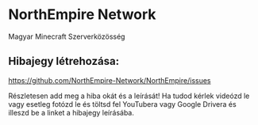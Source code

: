 # NorthEmpire Network
Magyar Minecraft Szerverközösség

## Hibajegy létrehozása:
https://github.com/NorthEmpire-Network/NorthEmpire/issues

Részletesen add meg a hiba okát és a leírását! Ha tudod kérlek videózd le vagy esetleg fotózd le és töltsd fel YouTubera vagy Google Drivera és illeszd be a linket a hibajegy leírásába.
